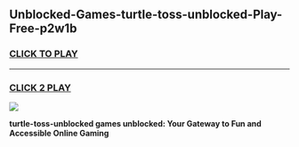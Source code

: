 
## Unblocked-Games-turtle-toss-unblocked-Play-Free-p2w1b
<h3>
<a href="https://premium76.site?title=turtle-toss-unblocked&ref=23A">CLICK TO PLAY</a></h3>
<hr>

<h3>
<a href="https://premium76.site?title=turtle-toss-unblocked&ref=23A">CLICK 2 PLAY</a>
  
</h3>

<a href="https://premium76.site?title=turtle-toss-unblocked&ref=23A"><img src="https://clearcache.store/games.png"></a>


**turtle-toss-unblocked games unblocked: Your Gateway to Fun and Accessible Online Gaming**
